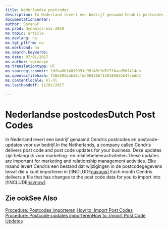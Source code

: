 ```yaml
---
title: Nederlandse postcodes
description: In Nederland levert een bedrijf genaamd Cendris postcodes en postcode-updates voor uw bedrijf. Deze updates zijn belangrijk voor marketing- en relatiebeheeractiviteiten.
documentationcenter: 
author: SorenGP
ms.prod: dynamics-nav-2018
ms.topic: article
ms.devlang: na
ms.tgt_pltfrm: na
ms.workload: na
ms.search.keywords: 
ms.date: 07/01/2017
ms.author: sgroespe
ms.translationtype: HT
ms.sourcegitcommit: 1dfba8b14019991c95f40ffd5f7fbaed5df414eb
ms.openlocfilehash: f20e203eab38cfdd964306f11818565b54fcedb2
ms.contentlocale: nl-nl
ms.lasthandoff: 12/01/2017

---
```

# <a name="dutch-post-codes"></a><span data-ttu-id="def96-104">Nederlandse postcodes</span><span class="sxs-lookup"><span data-stu-id="def96-104">Dutch Post Codes</span></span>
<span data-ttu-id="def96-105">In Nederland levert een bedrijf genaamd Cendris postcodes en postcode-updates voor uw bedrijf.</span><span class="sxs-lookup"><span data-stu-id="def96-105">In the Netherlands, a company called Cendris delivers post code and post code updates for your business.</span></span> <span data-ttu-id="def96-106">Deze updates zijn belangrijk voor marketing- en relatiebeheeractiviteiten.</span><span class="sxs-lookup"><span data-stu-id="def96-106">These updates are important for marketing and relationship management activities.</span></span> <span data-ttu-id="def96-107">Elke maand levert Cendris een bestand dat wijzigingen in de postcodegegevens bevat die u kunt importeren in [!INCLUDE[navnow](../../includes/navnow_md.md)].</span><span class="sxs-lookup"><span data-stu-id="def96-107">Each month Cendris delivers a file that has changes to the post code data for you to import into [!INCLUDE[navnow](../../includes/navnow_md.md)].</span></span>  

## <a name="see-also"></a><span data-ttu-id="def96-108">Zie ook</span><span class="sxs-lookup"><span data-stu-id="def96-108">See Also</span></span>  
 <span data-ttu-id="def96-109">[Procedure: Postcodes importeren](how-to-import-post-codes.md) </span><span class="sxs-lookup"><span data-stu-id="def96-109">[How to: Import Post Codes](how-to-import-post-codes.md) </span></span>  
 [<span data-ttu-id="def96-110">Procedure: Postcode-updates importeren</span><span class="sxs-lookup"><span data-stu-id="def96-110">How to: Import Post Code Updates</span></span>](how-to-import-post-code-updates.md)

